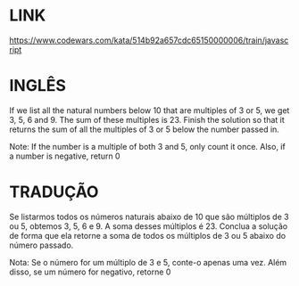 # LINK

https://www.codewars.com/kata/514b92a657cdc65150000006/train/javascript

# INGLÊS

If we list all the natural numbers below 10 that are multiples of 3 or 5, we get 3, 5, 6 and 9. The sum of these multiples is 23.
Finish the solution so that it returns the sum of all the multiples of 3 or 5 below the number passed in.

Note: If the number is a multiple of both 3 and 5, only count it once. Also, if a number is negative, return 0

# TRADUÇÃO

Se listarmos todos os números naturais abaixo de 10 que são múltiplos de 3 ou 5, obtemos 3, 5, 6 e 9. A soma desses múltiplos é 23.
Conclua a solução de forma que ela retorne a soma de todos os múltiplos de 3 ou 5 abaixo do número passado.

Nota: Se o número for um múltiplo de 3 e 5, conte-o apenas uma vez. Além disso, se um número for negativo, retorne 0 

